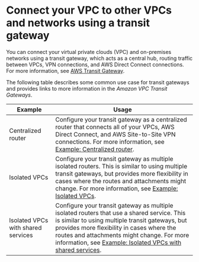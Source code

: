 # Connect your VPC to other VPCs and networks using a transit gateway<a name="extend-tgw"></a>

You can connect your virtual private clouds \(VPC\) and on\-premises networks using a transit gateway, which acts as a central hub, routing traffic between VPCs, VPN connections, and AWS Direct Connect connections\. For more information, see [AWS Transit Gateway](http://aws.amazon.com/transit-gateway/)\.

The following table describes some common use case for transit gateways and provides links to more information in the *Amazon VPC Transit Gateways*\.


| Example | Usage | 
| --- | --- | 
| Centralized router | Configure your transit gateway as a centralized router that connects all of your VPCs, AWS Direct Connect, and AWS Site\-to\-Site VPN connections\. For more information, see [Example: Centralized router](https://docs.aws.amazon.com/vpc/latest/tgw/transit-gateway-centralized-router.html)\. | 
| Isolated VPCs | Configure your transit gateway as multiple isolated routers\. This is similar to using multiple transit gateways, but provides more flexibility in cases where the routes and attachments might change\. For more information, see [Example: Isolated VPCs](https://docs.aws.amazon.com/vpc/latest/tgw/transit-gateway-isolated.html)\. | 
| Isolated VPCs with shared services | Configure your transit gateway as multiple isolated routers that use a shared service\. This is similar to using multiple transit gateways, but provides more flexibility in cases where the routes and attachments might change\. For more information, see [Example: Isolated VPCs with shared services](https://docs.aws.amazon.com/vpc/latest/tgw/transit-gateway-isolated-shared.html)\. | 